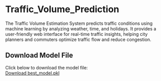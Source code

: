 # Traffic_Volume_Prediction
The Traffic Volume Estimation System predicts traffic conditions using machine learning by analyzing weather, time, and holidays. It provides a user-friendly web interface for real-time traffic insights, helping city planners and commuters optimize traffic flow and reduce congestion.

## Download Model File  
Click below to download the model file:  
[Download best_model.pkl](https://github.com/KhoushikAarya/Traffic_Volume_Prediction/releases/download/v1.0/best_model.pkl)
